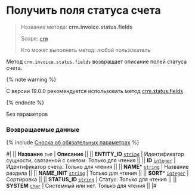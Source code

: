 # Получить поля статуса счета

> Название метода: **crm.invoice.status.fields**
>
> Scope: [`crm`](../../../scopes/permissions.md)
>
> Кто может выполнять метод: любой пользователь

Метод `crm.invoice.status.fields` возвращает описание полей статуса счета.

{% note warning %}

С версии 19.0.0 рекомендуется использовать метод [crm.status.fields](../../../crm/status/crm-status-fields.md)

{% endnote %}

Без параметров

### Возвращаемые данные

{% include [Сноска об обязательных параметрах](../../../../_includes/required.md) %}

#|
|| **Название**
`тип` | **Описание** ||
|| **ENTITY_ID**
[`string`](../../../data-types.md) | Идентификатор сущности, связанной с счетом. Только для чтения ||
|| **ID**
[`integer`](../../../data-types.md) | Идентификатор счета. Только для чтения  ||
|| **NAME***
[`string`](../../../data-types.md) | Название раздела  ||
|| **NAME_INIT**
[`string`](../../../data-types.md) | Только для чтения  ||
|| **SORT***
[`integer`](../../../data-types.md) | Сортировка  ||
|| **STATUS_ID**
[`string`](../../../data-types.md) | Статус. Только для чтения  ||
|| **SYSTEM**
[`char`](../../../data-types.md) | Системный или нет. Только для чтения ||
|#
